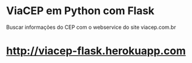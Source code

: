 # ViaCEP em Python com Flask

Buscar informações do CEP com o webservice do site viacep.com.br

# http://viacep-flask.herokuapp.com
